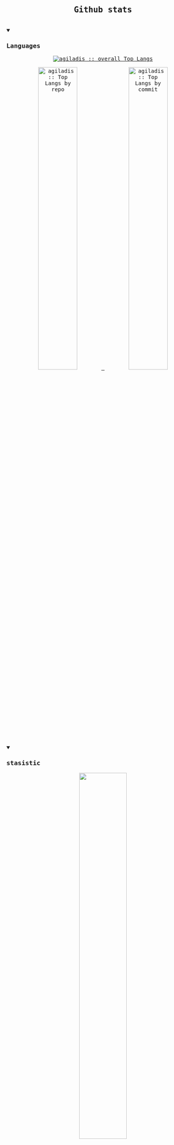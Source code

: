 
  <samp>
    <h2 align="center"> Github stats </h2>
      <br/>
    <details open>
  <summary><h3>Languages</h3></summary>
            <p align="center">
        <a href="https://github.com/agiladis/">
          <img src="https://github-readme-stats.vercel.app/api/top-langs/?username=agiladis&langs_count=6&theme=gruvbox&layout=compact&hide_border=true"
          alt="agiladis :: overall Top Langs " /></a>
      </p>
        <p align="center">
          <a href="https://github.com/agiladis/">
          <img width="45%" src="https://github-profile-summary-cards.vercel.app/api/cards/repos-per-language?username=agiladis&theme=gruvbox&layout=compact&hide_border=true"
          alt="agiladis :: Top Langs by repo" />
          <img width="45%" src="https://github-profile-summary-cards.vercel.app/api/cards/most-commit-language?username=agiladis&theme=gruvbox&layout=compact&hide_border=true"
          alt="agiladis :: Top Langs by commit" />
          </a>
        </p>
</details>
    <details open>
  <summary><h3>stasistic</h3></summary>
        <p align="center">
          <a href="https://github.com/agiladis/">
          <img width="49.5%" src="https://github-readme-stats.vercel.app/api?username=agiladis&show_icons=true&theme=gruvbox&hide_border=true" />
          <img width="49.5%" src="https://github-readme-streak-stats.herokuapp.com/?user=agiladis&theme=gruvbox&hide_border=true" />
          </a>
       </p>
     <br>
     </samp>
  </div>    

